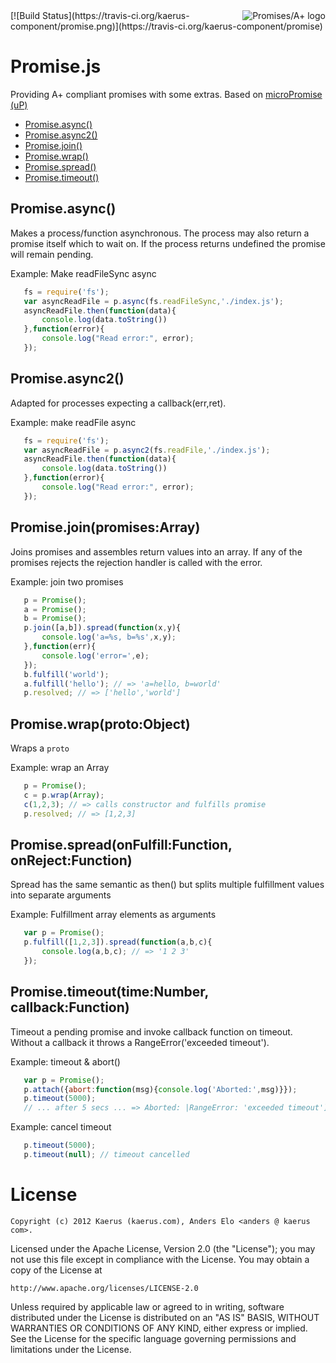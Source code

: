 <a href="http://promises-aplus.github.com/promises-spec">
    <img src="http://promises-aplus.github.io/promises-spec/assets/logo-small.png"
         align="right" alt="Promises/A+ logo" />
</a>
[![Build Status](https://travis-ci.org/kaerus-component/promise.png)](https://travis-ci.org/kaerus-component/promise)

Promise.js
==========
Providing A+ compliant promises with some extras. Based on [microPromise (uP)](https://github.com/kaerus-component/uP)

  - [Promise.async()](#promiseasync)
  - [Promise.async2()](#promiseasync2)
  - [Promise.join()](#promisejoinpromisesarray)
  - [Promise.wrap()](#promisewrapprotoobject)
  - [Promise.spread()](#promisespreadonfulfillfunctiononrejectfunction)
  - [Promise.timeout()](#promisetimeouttimenumbercallbackfunction)

## Promise.async()

  Makes a process/function asynchronous.
  The process may also return a promise itself which to wait on.
  If the process returns undefined the promise will remain pending.  
  
  Example: Make readFileSync async
```js
   fs = require('fs');
   var asyncReadFile = p.async(fs.readFileSync,'./index.js');
   asyncReadFile.then(function(data){
       console.log(data.toString())
   },function(error){
       console.log("Read error:", error);
   });
```

## Promise.async2()

  Adapted for processes expecting a callback(err,ret). 
  
  Example: make readFile async
```js
   fs = require('fs');
   var asyncReadFile = p.async2(fs.readFile,'./index.js');
   asyncReadFile.then(function(data){
       console.log(data.toString())
   },function(error){
       console.log("Read error:", error);
   });
```

## Promise.join(promises:Array)

  Joins promises and assembles return values into an array.
  If any of the promises rejects the rejection handler is called with the error.  
  
  Example: join two promises
```js
   p = Promise();
   a = Promise();
   b = Promise();
   p.join([a,b]).spread(function(x,y){
       console.log('a=%s, b=%s',x,y);
   },function(err){
       console.log('error=',e);
   });
   b.fulfill('world');
   a.fulfill('hello'); // => 'a=hello, b=world' 
   p.resolved; // => ['hello','world']
```

## Promise.wrap(proto:Object)

  Wraps a `proto`
  
  Example: wrap an Array
```js
   p = Promise();
   c = p.wrap(Array);
   c(1,2,3); // => calls constructor and fulfills promise 
   p.resolved; // => [1,2,3]
```

## Promise.spread(onFulfill:Function, onReject:Function)

  Spread has the same semantic as then() but splits multiple fulfillment values into separate arguments  
  
  Example: Fulfillment array elements as arguments
```js
   var p = Promise();
   p.fulfill([1,2,3]).spread(function(a,b,c){
       console.log(a,b,c); // => '1 2 3'
   });
```

## Promise.timeout(time:Number, callback:Function)

  Timeout a pending promise and invoke callback function on timeout.
  Without a callback it throws a RangeError('exceeded timeout').
  
  Example: timeout & abort()
```js
   var p = Promise();
   p.attach({abort:function(msg){console.log('Aborted:',msg)}});
   p.timeout(5000);
   // ... after 5 secs ... => Aborted: |RangeError: 'exceeded timeout']
```

  Example: cancel timeout
```js
   p.timeout(5000);
   p.timeout(null); // timeout cancelled
```


License
=======
```
Copyright (c) 2012 Kaerus (kaerus.com), Anders Elo <anders @ kaerus com>.
```
Licensed under the Apache License, Version 2.0 (the "License");
you may not use this file except in compliance with the License.
You may obtain a copy of the License at
 
    http://www.apache.org/licenses/LICENSE-2.0
 
Unless required by applicable law or agreed to in writing, software
distributed under the License is distributed on an "AS IS" BASIS,
WITHOUT WARRANTIES OR CONDITIONS OF ANY KIND, either express or implied.
See the License for the specific language governing permissions and
limitations under the License.